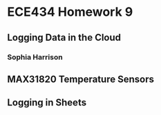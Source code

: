 # ECE434 Homework 9
## Logging Data in the Cloud
### Sophia Harrison 

## MAX31820 Temperature Sensors

## Logging in Sheets
